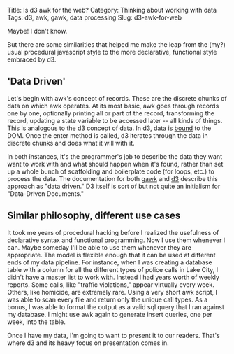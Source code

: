 Title: Is d3 awk for the web?
Category: Thinking about working with data
Tags: d3, awk, gawk, data processing
Slug: d3-awk-for-web

Maybe! I don't know.

But there are some similarities that helped me make the leap from the (my?) usual procedural javascript style to the more declarative, functional style embraced by d3.

## 'Data Driven'

Let's begin with awk's concept of records. These are the discrete chunks of data on which awk operates. At its most basic, awk goes through records one by one, optionally printing all or part of the record, transforming the record, updating a state variable to be accessed later -- all kinds of things. This is analogous to the d3 concept of data. In d3, data is [bound][1] to the DOM. Once the enter method is called, d3 iterates through the data in discrete chunks and does what it will with it.

In both instances, it's the programmer's job to describe the data they want want to work with and what should happen when it's found, rather than set up a whole bunch of scaffolding and boilerplate code (for loops, etc.) to process the data. The documentation for both [gawk][2] and [d3][3] describe this approach as "data driven." D3 itself is sort of but not quite an initialism for "Data-Driven Documents."

## Similar philosophy, different use cases

It took me years of procedural hacking before I realized the usefulness of declarative syntax and functional programming. Now I use them whenever I can. Maybe someday I'll be able to use them whenever they are appropriate. The model is flexible enough that it can be used at different ends of my data pipeline. For instance, when I was creating a database table with a column for all the different types of police calls in Lake City, I didn't have a master list to work with. Instead I had years worth of weekly reports. Some calls, like "traffic violations," appear virtually every week. Others, like homicide, are extremely rare. Using a very short awk script, I was able to scan every file and return only the unique call types. As a bonus, I was able to format the output as a valid sql query that I ran against my database. I might use awk again to generate insert queries, one per week, into the table. 

Once I have my data, I'm going to want to present it to our readers. That's where d3 and its heavy focus on presentation comes in.

[1]:http://alignedleft.com/tutorials/d3/binding-data
[2]:https://www.gnu.org/software/gawk/manual/gawk.html#Getting-Started
[3]:https://d3js.org/
